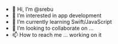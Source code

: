 - 👋 Hi, I’m @srebu
- 👀 I’m interested in app development
- 🌱 I’m currently learning Swift/JavaScript
- 💞️ I’m looking to collaborate on ...
- 📫 How to reach me ... working on it

<!---
srebu/srebu is a ✨ special ✨ repository because its `README.md` (this file) appears on your GitHub profile.
You can click the Preview link to take a look at your changes.
--->
